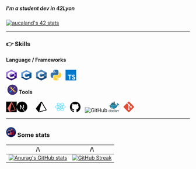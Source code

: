 ##### I'm a student dev in 42Lyon

[![aucaland's 42 stats](https://badge42.vercel.app/api/v2/clk5k9flf002508kxknlkaxyd/stats?cursusId=21&coalitionId=302)](https://github.com/JaeSeoKim/badge42)

---

### :point_right: Skills

#### Language / Frameworks

<img src="./assets/images/c--4.svg" width="29" height="29" alt ="c#" title="Typescript"/>&nbsp;&nbsp;
<img src="./assets/images/c-1.svg" width="29" height="29" alt ="c" title="Typescript"/>&nbsp;&nbsp;
<img src="./assets/images/c.svg" width="29" height="29" alt ="c++" title="Typescript"/>&nbsp;&nbsp;
<img src="./assets/images/python-5.svg" width="29" height="29" alt ="python" title="Typescript"/>&nbsp;&nbsp;
<img src="./assets/images/typescript.svg" width="29" height="29" alt ="typescript" title="Typescript"/>&nbsp;&nbsp;

#### <img src="./assets/images/tools.svg" style="float:left;margin-top:-15px;" width="35" height="35" alt ="typescript" title="Tools"/> Tools

<div style="position: relative">
    <img src="./assets/images/next-js.svg#gh-light-mode-only" width="29" height="29" alt ="next" title="Typescript"/>&nbsp;&nbsp;
    <img src="./assets/images/next-dark.svg#gh-dark-mode-only" style="float: left" width="29" height="29" alt ="next"                         title="Typescript"/>&nbsp;&nbsp;
    <img src="./assets/images/prisma-3.svg#gh-light-mode-only" width="29" height="29" alt ="prisma" title="Typescript"/>&nbsp;&nbsp;
    <img src="./assets/images/prisma-3-darkMode.svg#gh-dark-mode-only" style="position: absolute;top: 0; left: 0;" width="29" height="29" alt ="prisma"                 title="Typescript"/>&nbsp;&nbsp;
    <img src="./assets/images/react-2.svg" width="29" height="29" alt ="react" title="Typescript"/>&nbsp;&nbsp;
    <img src="./assets/images/25231.png#gh-light-mode-only" width="29" height="29" alt ="github" title="Typescript"/>&nbsp;&nbsp;
    <img alt="GitHub" width="30px" src="https://user-images.githubusercontent.com/3369400/139447912-e0f43f33-6d9f-45f8-be46-2df5bbc91289.png#gh-dark-mode-only"/>
    <img src="./assets/images/docker.svg" width="29" height="29" alt ="docker" title="Typescript"/>&nbsp;&nbsp;
    <img src="./assets/images/git-icon.svg" width="29" height="29" alt ="git" title="Typescript"/>&nbsp;&nbsp;
</div>

---

### <img src="./assets/images/statistics-svgrepo-com.svg" width="27" height="27" alt ="typescript" title="Stats"/> Some stats

  /\                        |  /\
:-------------------------:|:-------------------------:
[![Anurag's GitHub stats](https://github-readme-stats.vercel.app/api?username=aucaland&show_icons=true&theme=radical)](https://github.com/anuraghazra/github-readme-stats) | [![GitHub Streak](https://github-readme-streak-stats.herokuapp.com/?user=aucaland&theme=nightowl)](https://git.io/streak-stats)
</div>

